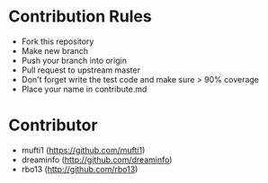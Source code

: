 # Contribution Rules

- Fork this repository
- Make new branch 
- Push your branch into origin
- Pull request to upstream master
- Don't forget write the test code and make sure > 90% coverage
- Place your name in contribute.md

# Contributor

- mufti1 (https://github.com/mufti1)
- dreaminfo (http://github.com/dreaminfo)
- rbo13 (http://github.com/rbo13)